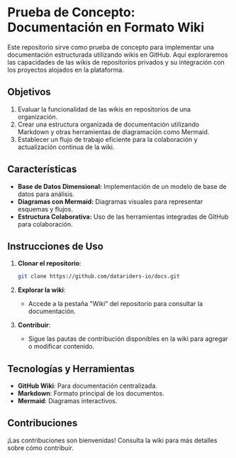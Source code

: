 # Prueba de Concepto: Documentación en Formato Wiki

Este repositorio sirve como prueba de concepto para implementar una documentación estructurada utilizando wikis en GitHub. Aquí exploraremos las capacidades de las wikis de repositorios privados y su integración con los proyectos alojados en la plataforma.

## Objetivos

1. Evaluar la funcionalidad de las wikis en repositorios de una organización.
2. Crear una estructura organizada de documentación utilizando Markdown y otras herramientas de diagramación como Mermaid.
3. Establecer un flujo de trabajo eficiente para la colaboración y actualización continua de la wiki.

## Características

- **Base de Datos Dimensional:** Implementación de un modelo de base de datos para análisis.
- **Diagramas con Mermaid:** Diagramas visuales para representar esquemas y flujos.
- **Estructura Colaborativa:** Uso de las herramientas integradas de GitHub para colaboración.

## Instrucciones de Uso

1. **Clonar el repositorio**:
   ```bash
   git clone https://github.com/datariders-io/docs.git
   ```

2. **Explorar la wiki**:
   - Accede a la pestaña "Wiki" del repositorio para consultar la documentación.

3. **Contribuir**:
   - Sigue las pautas de contribución disponibles en la wiki para agregar o modificar contenido.

## Tecnologías y Herramientas

- **GitHub Wiki**: Para documentación centralizada.
- **Markdown**: Formato principal de los documentos.
- **Mermaid**: Diagramas interactivos.

## Contribuciones

¡Las contribuciones son bienvenidas! Consulta la wiki para más detalles sobre cómo contribuir.

